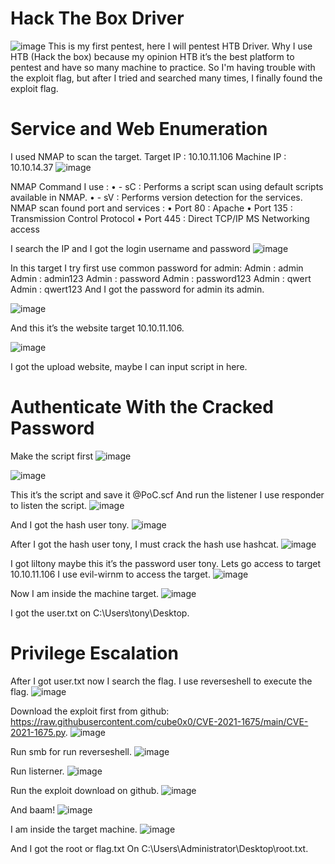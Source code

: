 # Hack The Box Driver
![image](https://user-images.githubusercontent.com/67650329/149864630-ade215ee-ffb6-4485-a672-28d0f7161a19.png)
This is my first pentest, here I will pentest HTB Driver. Why I use HTB (Hack the box) because my opinion HTB it’s the best platform to pentest and have so many machine to practice. So I'm having trouble with the exploit flag, but after I tried and searched many times, I finally found the exploit flag.


# Service and Web Enumeration
I used NMAP to scan the target.
Target IP  : 10.10.11.106
Machine IP : 10.10.14.37
![image](https://user-images.githubusercontent.com/67650329/149865341-4be7b64b-f731-4ac6-8dfb-02e44511b59c.png)

NMAP Command I use :
•	- sC : Performs a script scan using default scripts available in NMAP.
•	- sV : Performs version detection for the services.
NMAP scan found port and services :
•	Port 80 : Apache
•	Port 135 : Transmission Control Protocol
•	Port 445 : Direct TCP/IP MS Networking access

I search the IP and I got the login username and password
![image](https://user-images.githubusercontent.com/67650329/149864780-b9853f5c-c57a-406b-a8fc-1d7c3d464a6d.png)

In this target I try first use common password for admin:
Admin : admin
Admin : admin123
Admin : password
Admin : password123
Admin : qwert
Admin : qwert123
And I got the password for admin its admin.

![image](https://user-images.githubusercontent.com/67650329/149864830-ab5fd0f8-63d6-4a59-bcdd-fb0d8e246332.png)

And this it’s the website target 10.10.11.106.

![image](https://user-images.githubusercontent.com/67650329/149864892-282eb0e6-057b-4e09-8860-f730c15a2cdc.png)

I got the upload website, maybe I can input script in here.


# Authenticate With the Cracked Password
Make the script first
![image](https://user-images.githubusercontent.com/67650329/149864931-31657837-315a-4a32-830d-b1ce84e09c58.png)

![image](https://user-images.githubusercontent.com/67650329/149864972-b526872e-b063-4c4d-83c5-9ad3ec0d2649.png)

This it’s the script and save it @PoC.scf
And run the listener I use responder to listen the script.
![image](https://user-images.githubusercontent.com/67650329/149865020-1a9ef447-081c-421c-a460-684b903cdac8.png)

And I got the hash user tony.
![image](https://user-images.githubusercontent.com/67650329/149865030-22a99d8a-3116-43bc-9516-3d6aada5fc3b.png)

After I got the hash user tony, I must crack the hash use hashcat.
![image](https://user-images.githubusercontent.com/67650329/149865044-42a98db9-bf65-430f-90e1-8fa28193e004.png)

I got liltony maybe this it’s the password user tony.
Lets go access to target 10.10.11.106
I use evil-wirnm to access the target.
![image](https://user-images.githubusercontent.com/67650329/149865063-7743a326-cd55-4e03-ab06-7d9beb35f84a.png)

Now I am inside the machine target.
![image](https://user-images.githubusercontent.com/67650329/149865081-3a048baf-689e-465b-909e-53113c912b51.png)

I got the user.txt on C:\Users\tony\Desktop.


# Privilege Escalation
After I got user.txt now I search the flag.
I use reverseshell to execute the flag.
![image](https://user-images.githubusercontent.com/67650329/149865113-b10c8655-8f5c-4011-9dca-7e37b0370e24.png)

Download the exploit first from github:
https://raw.githubusercontent.com/cube0x0/CVE-2021-1675/main/CVE-2021-1675.py.
![image](https://user-images.githubusercontent.com/67650329/149865132-5e6c0cb3-9845-492f-a917-5e0845302a00.png)
 
Run smb for run reverseshell.
![image](https://user-images.githubusercontent.com/67650329/149865163-99c66c52-bfc7-4aaf-845d-563ccb971d16.png)

Run listerner.
![image](https://user-images.githubusercontent.com/67650329/149865182-54f1e411-5cd3-474c-ba9c-91d21b8643f7.png)

Run the exploit download on github.
![image](https://user-images.githubusercontent.com/67650329/149865192-3318bba8-9989-437d-8eb1-81412291b1c3.png)

And baam!
![image](https://user-images.githubusercontent.com/67650329/149865214-f45255c3-25c1-48ee-b8d2-d3bec1632cc2.png)

I am inside the target machine.
![image](https://user-images.githubusercontent.com/67650329/149865222-6f6a03a1-1e45-4397-ada3-6550f4bab527.png)

And I got the root or flag.txt
On C:\Users\Administrator\Desktop\root.txt.
